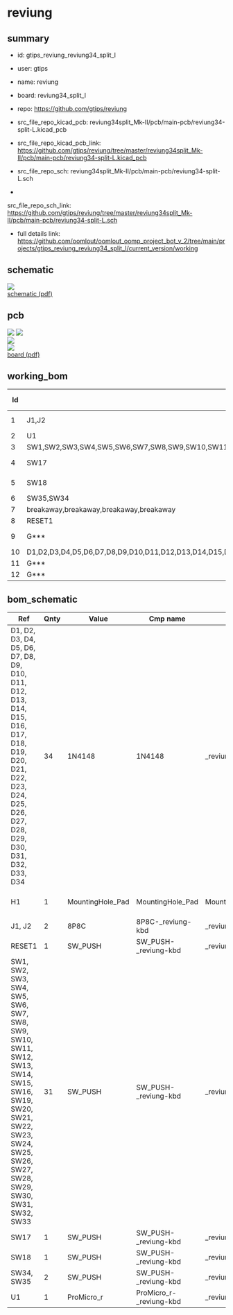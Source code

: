 # reviung
 
## summary 
* id: gtips_reviung_reviung34_split_l
* user: gtips
* name: reviung
* board: reviung34_split_l
* repo: https://github.com/gtips/reviung
* src_file_repo_kicad_pcb: reviung34split_Mk-II/pcb/main-pcb/reviung34-split-L.kicad_pcb
* src_file_repo_kicad_pcb_link: https://github.com/gtips/reviung/tree/master/reviung34split_Mk-II/pcb/main-pcb/reviung34-split-L.kicad_pcb


* src_file_repo_sch: reviung34split_Mk-II/pcb/main-pcb/reviung34-split-L.sch
*
 src_file_repo_sch_link: https://github.com/gtips/reviung/tree/master/reviung34split_Mk-II/pcb/main-pcb/reviung34-split-L.sch
* full details link: https://github.com/oomlout/oomlout_oomp_project_bot_v_2/tree/main/projects/gtips_reviung_reviung34_split_l/current_version/working  

## schematic  
![](working_schematic_600.png)  
[schematic (pdf)](working_schematic.pdf)  

## pcb  
![](working_3d_600.png) 
![](working_3d_front_600.png)  
![](working_3d_back_600.png)  
![](working_600.png)  
[board (pdf)](working.pdf)  

## working_bom
| Id | Designator | Footprint | Quantity | Designation | Supplier and ref |  | None | 
| --- | --- | --- | --- | --- | --- | --- | --- | 
| 1 | J1,J2 | RJ45-DS1128-05-S8B8P | 2 | 8P8C |  |  | [''] | 
| 2 | U1 | ProMicro | 1 | ProMicro_r |  |  | [''] | 
| 3 | SW1,SW2,SW3,SW4,SW5,SW6,SW7,SW8,SW9,SW10,SW11,SW12,SW13,SW14,SW15,SW16,SW19,SW20,SW21,SW22,SW23,SW24,SW25,SW26,SW27,SW28,SW29,SW30,SW31,SW32,SW33 | MXOnly-1U-NoLED | 31 | SW_PUSH |  |  | [''] | 
| 4 | SW17 | MXOnly-1U-5pinRcut | 1 | SW_PUSH |  |  | [''] | 
| 5 | SW18 | MXOnly-1U-5pinLcut | 1 | SW_PUSH |  |  | [''] | 
| 6 | SW35,SW34 | MXOnly-2U-NoLED | 2 | SW_PUSH |  |  | [''] | 
| 7 | breakaway,breakaway,breakaway,breakaway | Stamp_Holes_7.5mm | 4 | Stamp_Holes_7.5mm |  |  | [''] | 
| 8 | RESET1 | ResetSW_1side | 1 | SW_PUSH |  |  | [''] | 
| 9 | G*** | REVIUNG34-split-PCB-logo | 1 | LOGO |  |  | [''] | 
| 10 | D1,D2,D3,D4,D5,D6,D7,D8,D9,D10,D11,D12,D13,D14,D15,D16,D17,D18,D19,D20,D21,D22,D23,D24,D25,D26,D27,D28,D29,D30,D31,D32,D33,D34 | D3_TH_SMD_1side | 34 | 1N4148 |  |  | [''] | 
| 11 | G*** | QMK-x4-ver1 | 1 | LOGO |  |  | [''] | 
| 12 | G*** | R-x4-ver1 | 1 | LOGO |  |  | [''] | 


## bom_schematic
| Ref | Qnty | Value | Cmp name | Footprint | Description | Vendor | DNP | 
| --- | --- | --- | --- | --- | --- | --- | --- | 
| D1, D2, D3, D4, D5, D6, D7, D8, D9, D10, D11, D12, D13, D14, D15, D16, D17, D18, D19, D20, D21, D22, D23, D24, D25, D26, D27, D28, D29, D30, D31, D32, D33, D34 | 34 | 1N4148 | 1N4148 | _reviung-kbd:D3_TH_SMD_1side | 100V 0.15A standard switching diode, DO-35 |  |  | 
| H1 | 1 | MountingHole_Pad | MountingHole_Pad | MountingHole:MountingHole_4.3mm_M4_ISO7380_Pad | Mounting Hole with connection |  |  | 
| J1, J2 | 2 | 8P8C | 8P8C-_reviung-kbd | _reviung-kbd:RJ45-DS1128-05-S8B8P |  |  |  | 
| RESET1 | 1 | SW_PUSH | SW_PUSH-_reviung-kbd | _reviung-kbd:ResetSW_1side |  |  |  | 
| SW1, SW2, SW3, SW4, SW5, SW6, SW7, SW8, SW9, SW10, SW11, SW12, SW13, SW14, SW15, SW16, SW19, SW20, SW21, SW22, SW23, SW24, SW25, SW26, SW27, SW28, SW29, SW30, SW31, SW32, SW33 | 31 | SW_PUSH | SW_PUSH-_reviung-kbd | _reviung-kbd:MXOnly-1U-NoLED |  |  |  | 
| SW17 | 1 | SW_PUSH | SW_PUSH-_reviung-kbd | _reviung-kbd:MXOnly-1U-5pinRcut |  |  |  | 
| SW18 | 1 | SW_PUSH | SW_PUSH-_reviung-kbd | _reviung-kbd:MXOnly-1U-5pinLcut |  |  |  | 
| SW34, SW35 | 2 | SW_PUSH | SW_PUSH-_reviung-kbd | _reviung-kbd:MXOnly-2U-NoLED |  |  |  | 
| U1 | 1 | ProMicro_r | ProMicro_r-_reviung-kbd | _reviung-kbd:ProMicro |  |  |  | 



